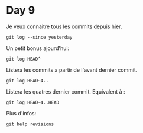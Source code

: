 # Day 9

Je veux connaitre tous les commits depuis hier.

    git log --since yesterday

Un petit bonus ajourd'hui:

    git log HEAD^

Listera les commits a partir de l'avant dernier commit.

    git log HEAD~4..

Listera les quatres dernier commit. Equivalent à :

    git log HEAD~4..HEAD

Plus d'infos:

    git help revisions
